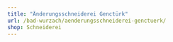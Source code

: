 ```yaml
---
title: "Änderungsschneiderei Genctürk"
url: /bad-wurzach/aenderungsschneiderei-genctuerk/
shop: Schneiderei
---
```

